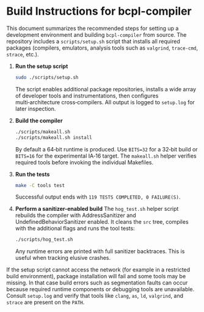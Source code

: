 # Build Instructions for bcpl-compiler

This document summarizes the recommended steps for setting up a development environment and building
`bcpl-compiler` from source.  The repository includes a `scripts/setup.sh` script that installs
all required packages (compilers, emulators, analysis tools such as `valgrind`,
`trace-cmd`, `strace`, etc.).

1. **Run the setup script**
   ```sh
   sudo ./scripts/setup.sh
   ```
   The script enables additional package repositories, installs a wide array of
   developer tools and instrumentations, then configures multi‑architecture
   cross‑compilers.  All output is logged to `setup.log` for later inspection.

2. **Build the compiler**
   ```sh
   ./scripts/makeall.sh
   ./scripts/makeall.sh install
   ```
   By default a 64‑bit runtime is produced.  Use `BITS=32` for a 32‑bit
   build or `BITS=16` for the experimental IA‑16 target.  The `makeall.sh`
   helper verifies required tools before invoking the individual Makefiles.

3. **Run the tests**
   ```sh
   make -C tools test
   ```
   Successful output ends with `119 TESTS COMPLETED, 0 FAILURE(S)`.

4. **Perform a sanitizer-enabled build**
   The `hog_test.sh` helper script rebuilds the compiler with AddressSanitizer
   and UndefinedBehaviorSanitizer enabled.  It cleans the `src` tree, compiles
   with the additional flags and runs the tool tests:

   ```sh
   ./scripts/hog_test.sh
   ```
   Any runtime errors are printed with full sanitizer backtraces.  This is
   useful when tracking elusive crashes.

If the setup script cannot access the network (for example in a restricted
build environment), package installation will fail and some tools may be
missing.  In that case build errors such as segmentation faults can occur
because required runtime components or debugging tools are unavailable.
Consult `setup.log` and verify that tools like `clang`, `as`, `ld`, `valgrind`,
and `strace` are present on the `PATH`.
